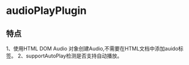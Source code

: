 # audioPlayPlugin


## 特点
1、使用HTML DOM Audio 对象创建Audio,不需要在HTML文档中添加auido标签。
2、supportAutoPlay检测是否支持自动播放。